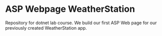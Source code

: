 # ASP Webpage WeatherStation
Repository for dotnet lab course. We build our first ASP Web page for our previously created WeatherStation app.
